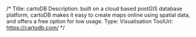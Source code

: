 /*
Title: cartoDB
Description: built on a cloud based postGIS database platform, cartoDB makes it easy to create maps online using spatial data, and offers a free option for low usage.
Type: Visualisation
ToolUrl: https://cartodb.com/
*/